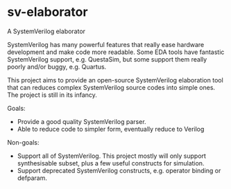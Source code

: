# sv-elaborator
A SystemVerilog elaborator

SystemVerilog has many powerful features that really ease hardware development and make code more readable. Some EDA tools have fantastic SystemVerilog support, e.g. QuestaSim, but some support them really poorly and/or buggy, e.g. Quartus.

This project aims to provide an open-source SystemVerilog elaboration tool that can reduces complex SystemVerilog source codes into simple ones. The project is still in its infancy.

Goals:
* Provide a good quality SystemVerilog parser.
* Able to reduce code to simpler form, eventually reduce to Verilog

Non-goals:
* Support all of SystemVerilog. This project mostly will only support synthesisable subset, plus a few useful constructs for simulation.
* Support deprecated SystemVerilog constructs, e.g. operator binding or defparam.
